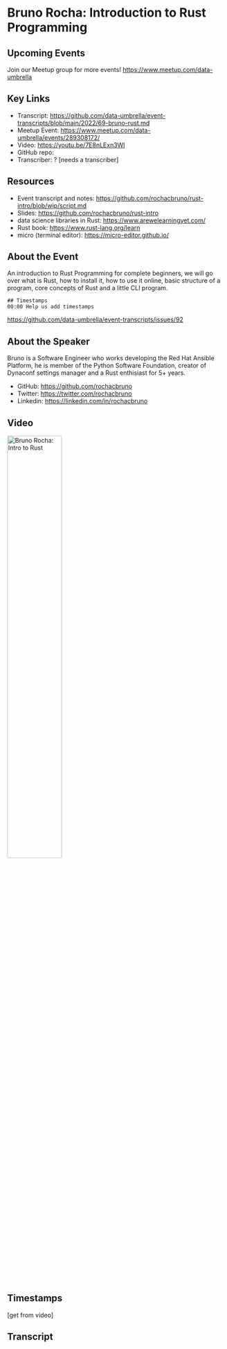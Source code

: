 # Bruno Rocha:  Introduction to Rust Programming

## Upcoming Events
Join our Meetup group for more events!
https://www.meetup.com/data-umbrella

## Key Links
- Transcript: https://github.com/data-umbrella/event-transcripts/blob/main/2022/69-bruno-rust.md 
- Meetup Event: https://www.meetup.com/data-umbrella/events/289308172/
- Video: https://youtu.be/7E8nLExn3WI
- GitHub repo:  
- Transcriber:  ? [needs a transcriber]

## Resources
- Event transcript and notes:  https://github.com/rochacbruno/rust-intro/blob/wip/script.md
- Slides: https://github.com/rochacbruno/rust-intro
- data science libraries in Rust:  https://www.arewelearningyet.com/
- Rust book:  https://www.rust-lang.org/learn
- micro (terminal editor): https://micro-editor.github.io/



## About the Event
An introduction to Rust Programming for complete beginners, we will go over what is Rust, how to install it, how to use it online, basic structure of a program, core concepts of Rust and a little CLI program.

```
## Timestamps
00:00 Help us add timestamps
```
https://github.com/data-umbrella/event-transcripts/issues/92


## About the Speaker
Bruno is a Software Engineer who works developing the Red Hat Ansible Platform, he is member of the Python Software Foundation, creator of Dynaconf settings manager and a Rust enthisiast for 5+ years.

- GitHub: https://github.com/rochacbruno
- Twitter: https://twitter.com/rochacbruno
- Linkedin: https://linkedin.com/in/rochacbruno

## Video
<a href="http://www.youtube.com/watch?feature=player_embedded&v=7E8nLExn3WI" target="_blank"><img src="http://img.youtube.com/vi/7E8nLExn3WI/0.jpg"
alt="Bruno Rocha: Intro to Rust" width="50%" /></a>

## Timestamps
[get from video]

## Transcript
